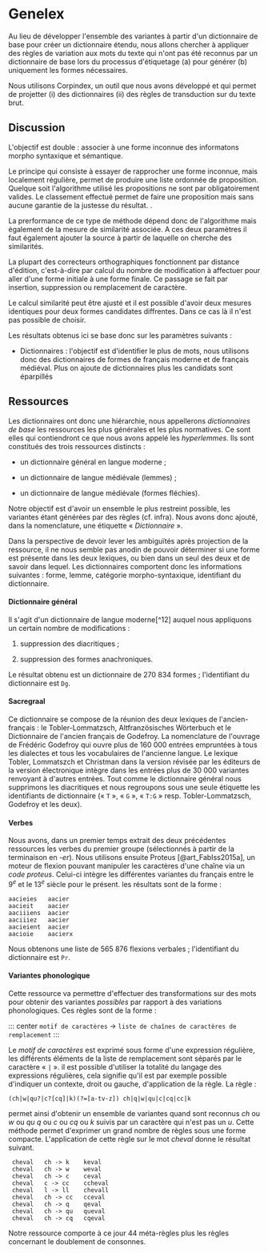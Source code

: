 # Genelex
Au
lieu de développer l'ensemble des variantes à partir d'un dictionnaire
de base pour créer un dictionnaire étendu, nous allons chercher à
appliquer des règles de variation aux mots du texte qui n'ont pas été
reconnus par un dictionnaire de base lors du processus d'étiquetage (a)
pour générer (b) uniquement les formes nécessaires.

Nous utilisons Corpindex, un outil que nous avons développé et qui
permet de projetter (i) des dictionnaires (ii) des règles de
transduction sur du texte brut.

## Discussion

L'objectif est double : associer à une forme inconnue des informatons
morpho syntaxique et sémantique.

Le principe qui consiste à essayer de rapprocher une forme inconnue,
mais localement régulière, permet de produire une liste ordonnée de
proposition. Quelque soit l'algorithme utilisé les propositions ne sont
par obligatoirement valides. Le classement effectué permet de faire une
proposition mais sans aucune garantie de la justesse du résultat. .

La prerformance de ce type de méthode dépend donc de l'algorithme mais
également de la mesure de similarité associée. A ces deux paramètres il
faut également ajouter la source à partir de laquelle on cherche des
similarités.

La plupart des correcteurs orthographiques fonctionnent par distance
d'édition, c'est-à-dire par calcul du nombre de modification à affectuer
pour aller d'une forme initiale à une forme finale. Ce passage se fait
par insertion, suppression ou remplacement de caractère.

Le calcul similarité peut être ajusté et il est possible d'avoir deux
mesures identiques pour deux formes candidates diffrentes. Dans ce cas
là il n'est pas possible de choisir.

Les résultats obtenus ici se base donc sur les paramètres suivants :

-   Dictionnaires : l'objectif est d'identifier le plus de mots, nous
    utilisons donc des dictionnaires de formes de français moderne et de
    français médiéval. Plus on ajoute de dictionnaires plus les
    candidats sont éparpillés

## Ressources

Les dictionnaires ont donc une hiérarchie, nous appellerons
*dictionnaires de base* les ressources les plus générales et les plus
normatives. Ce sont elles qui contiendront ce que nous avons appelé les
*hyperlemmes*. Ils sont constitués des trois ressources distincts :

-   un dictionnaire général en langue moderne ;

-   un dictionnaire de langue médiévale (lemmes) ;

-   un dictionnaire de langue médiévale (formes fléchies).

Notre objectif est d'avoir un ensemble le plus restreint possible, les
variantes étant générées par des règles (cf. infra). Nous avons donc
ajouté, dans la nomenclature, une étiquette « *Dictionnaire* ».

Dans la perspective de devoir lever les ambiguïtés après projection de
la ressource, il ne nous semble pas anodin de pouvoir déterminer si une
forme est présente dans les deux lexiques, ou bien dans un seul des deux
et de savoir dans lequel. Les dictionnaires comportent donc les
informations suivantes : forme, lemme, catégorie morpho-syntaxique,
identifiant du dictionnaire.

#### Dictionnaire général

Il s'agit d'un dictionnaire de langue moderne[^12] auquel nous
appliquons un certain nombre de modifications :

1.  suppression des diacritiques ;

2.  suppression des formes anachroniques.

Le résultat obtenu est un dictionnaire de $270~834$ formes ;
l'identifiant du dictionnaire est `Dg`.

#### Sacregraal

Ce dictionnaire se compose de la réunion des deux lexiques de
l'ancien-français : le Tobler-Lommatzsch, Altfranzösisches Wörterbuch et
le Dictionnaire de l'ancien français de Godefroy. La nomenclature de
l'ouvrage de Frédéric Godefroy qui ouvre plus de $160~000$ entrées
empruntées à tous les dialectes et tous les vocabulaires de l'ancienne
langue. Le lexique Tobler, Lommatszch et Christman dans la version
révisée par les éditeurs de la version électronique intègre dans les
entrées plus de $30~000$ variantes renvoyant à d'autres entrées. Tout
comme le dictionnaire général nous supprimons les diacritiques et nous
regroupons sous une seule étiquette les identifiants de dictionnaire
(« `T` », « `G` », « `T:G` » resp. Tobler-Lommatzsch, Godefroy et les
deux).

#### Verbes

Nous avons, dans un premier temps extrait des deux précédentes
ressources les verbes du premier groupe (sélectionnés à partir de la
terminaison en *-er*). Nous utilisons ensuite
Proteus [@art_FabIss2015a], un moteur de flexion pouvant manipuler les
caractères d'une chaîne via un *code proteus*. Celui-ci intègre les
différentes variantes du français entre le 9$^e$ et le 13$^e$ siècle
pour le présent. les résultats sont de la forme :

    aacieies   aacier
    aacieit    aacier
    aaciiiens  aacier
    aaciiiez   aacier
    aacieient  aacier
    aacioie    aacierx

Nous obtenons une liste de $565~876$ flexions verbales ; l'identifiant
du dictionnaire est `Pr`.

#### Variantes phonologique

Cette ressource va permettre d'effectuer des transformations sur des
mots pour obtenir des variantes *possibles* par rapport à des variations
phonologiques. Ces règles sont de la forme :

::: center
`motif de caractères` $\rightarrow$
`liste de chaînes de caractères de remplacement`
:::

Le *motif de caractères* est exprimé sous forme d'une expression
régulière, les différents éléments de la liste de remplacement sont
séparés par le caractère « `|` ». il est possible d'utiliser la totalité
du langage des expressions régulières, cela signifie qu'il est par
exemple possible d'indiquer un contexte, droit ou gauche, d'application
de la règle. La règle :

    (ch|w|qu?|c?[cq]|k)(?=[a-tv-z]) ch|q|w|qu|c|cq|cc|k

permet ainsi d'obtenir un ensemble de variantes quand sont reconnus *ch*
ou *w* ou *qu* *q* ou *c* ou *cq* ou *k* suivis par un caractère qui
n'est pas un *u*. Cette méthode permet d'exprimer un grand nombre de
règles sous une forme compacte. L'application de cette règle sur le mot
*cheval* donne le résultat suivant.


     cheval   ch -> k    keval
     cheval   ch -> w    weval
     cheval   ch -> c    ceval
     cheval   c -> cc    ccheval
     cheval   l -> ll    chevall
     cheval   ch -> cc   cceval
     cheval   ch -> q    qeval
     cheval   ch -> qu   queval
     cheval   ch -> cq   cqeval

Notre ressource comporte à ce jour $44$ méta-règles plus les règles
concernant le doublement de consonnes.
